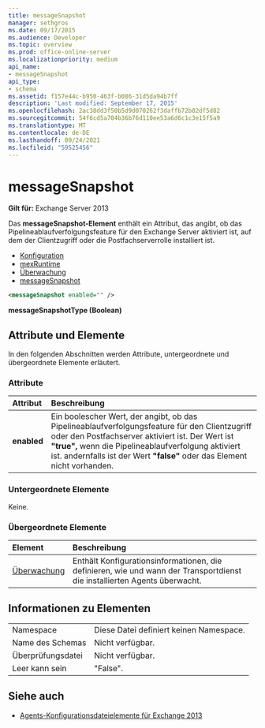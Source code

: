 ```yaml
---
title: messageSnapshot
manager: sethgros
ms.date: 09/17/2015
ms.audience: Developer
ms.topic: overview
ms.prod: office-online-server
ms.localizationpriority: medium
api_name:
- messageSnapshot
api_type:
- schema
ms.assetid: f157e44c-b950-463f-b086-31d5da94b7ff
description: 'Last modified: September 17, 2015'
ms.openlocfilehash: 2ac38dd3f50b5d9d070262f3daffb72b02df5d82
ms.sourcegitcommit: 54f6cd5a704b36b76d110ee53a6d6c1c3e15f5a9
ms.translationtype: MT
ms.contentlocale: de-DE
ms.lasthandoff: 09/24/2021
ms.locfileid: "59525456"
---
```

# <a name="messagesnapshot"></a>messageSnapshot

**Gilt für:** Exchange Server 2013
  
Das **messageSnapshot-Element** enthält ein Attribut, das angibt, ob das Pipelineablaufverfolgungsfeature für den Exchange Server aktiviert ist, auf dem der Clientzugriff oder die Postfachserverrolle installiert ist. 
  
- [Konfiguration](configuration.md)  
- [mexRuntime](mexruntime.md) 
- [Überwachung](monitoring.md) 
- [messageSnapshot](messagesnapshot.md)
  
```XML
<messageSnapshot enabled="" />
```

**messageSnapshotType (Boolean)**

## <a name="attributes-and-elements"></a>Attribute und Elemente

In den folgenden Abschnitten werden Attribute, untergeordnete und übergeordnete Elemente erläutert.
  
### <a name="attributes"></a>Attribute

|**Attribut**|**Beschreibung**|
|:-----|:-----|
|**enabled** <br/> |Ein boolescher Wert, der angibt, ob das Pipelineablaufverfolgungsfeature für den Clientzugriff oder den Postfachserver aktiviert ist. Der Wert ist **"true",** wenn die Pipelineablaufverfolgung aktiviert ist. andernfalls ist der Wert **"false"** oder das Element nicht vorhanden.  <br/> |
   
### <a name="child-elements"></a>Untergeordnete Elemente

Keine.
  
### <a name="parent-elements"></a>Übergeordnete Elemente

|**Element**|**Beschreibung**|
|:-----|:-----|
|[Überwachung](monitoring.md) <br/> |Enthält Konfigurationsinformationen, die definieren, wie und wann der Transportdienst die installierten Agents überwacht.  <br/> |
   
## <a name="element-information"></a>Informationen zu Elementen

|||
|:-----|:-----|
|Namespace  <br/> |Diese Datei definiert keinen Namespace.  <br/> |
|Name des Schemas  <br/> |Nicht verfügbar.  <br/> |
|Überprüfungsdatei  <br/> |Nicht verfügbar.  <br/> |
|Leer kann sein  <br/> |"False".  <br/> |
   
## <a name="see-also"></a>Siehe auch

- [Agents-Konfigurationsdateielemente für Exchange 2013](agents-configuration-file-elements-for-exchange-2013.md)

